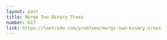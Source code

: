 ```yaml
---
layout: post
title: Merge Two Binary Trees
number: 617
link: https://leetcode.com/problems/merge-two-binary-trees
---
```

